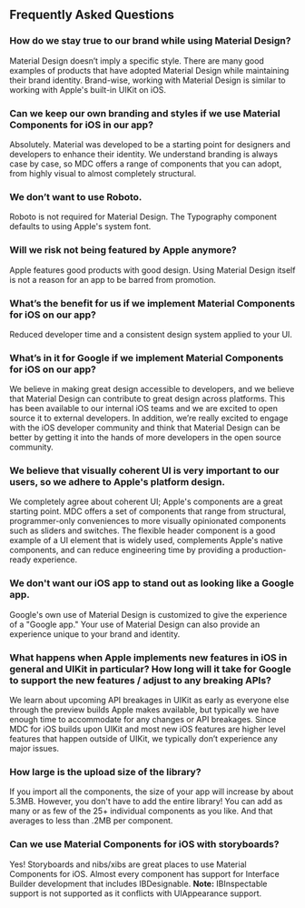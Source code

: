 <!--docs:
title: "Frequently Asked Questions"
layout: landing
section: howto
-->

## Frequently Asked Questions

### How do we stay true to our brand while using Material Design?

Material Design doesn’t imply a specific style. There are many good examples of products that have adopted Material Design while maintaining their brand identity. Brand-wise, working with Material Design is similar to working with Apple's built-in UIKit on iOS.

### Can we keep our own branding and styles if we use Material Components for iOS in our app?

Absolutely. Material was developed to be a starting point for designers and developers to enhance their identity. We understand branding is always case by case, so MDC offers a range of components that you can adopt, from highly visual to almost completely structural.

### We don’t want to use Roboto.

Roboto is not required for Material Design. The Typography component defaults to using Apple's system font.

### Will we risk not being featured by Apple anymore?

Apple features good products with good design. Using Material Design itself is not a reason for an app to be barred from promotion.

### What’s the benefit for us if we implement Material Components for iOS on our app?

Reduced developer time and a consistent design system applied to your UI.

### What’s in it for Google if we implement Material Components for iOS on our app?

We believe in making great design accessible to developers, and we believe that Material Design can contribute to great design across platforms. This has been available to our internal iOS teams and we are excited to open source it to external developers. In addition, we’re really excited to engage with the iOS developer community and think that Material Design can be better by getting it into the hands of more developers in the open source community.

### We believe that visually coherent UI is very important to our users, so we adhere to Apple's platform design.

We completely agree about coherent UI; Apple's components are a great starting point. MDC offers a set of components that range from structural, programmer-only conveniences to more visually opinionated components such as sliders and switches. The flexible header component is a good example of a UI element that is widely used, complements Apple's native components, and can reduce engineering time by providing a production-ready experience.

### We don't want our iOS app to stand out as looking like a Google app.

Google's own use of Material Design is customized to give the experience of a "Google app." Your use of Material Design can also provide an experience unique to your brand and identity.

### What happens when Apple implements new features in iOS in general and UIKit in particular? How long will it take for Google to support the new features / adjust to any breaking APIs?

We learn about upcoming API breakages in UIKit as early as everyone else through the preview builds Apple makes available, but typically we have enough time to accommodate for any changes or API breakages. Since MDC for iOS builds upon UIKit and most new iOS features are higher level features that happen outside of UIKit, we typically don’t experience any major issues.

### How large is the upload size of the library?

If you import all the components, the size of your app will increase by about 5.3MB. However, you don't have to add the entire library! You can add as many or as few of the 25+ individual components as you like. And that averages to less than .2MB per component.

### Can we use Material Components for iOS with storyboards?

Yes! Storyboards and nibs/xibs are great places to use Material Components for iOS. Almost every component has support for Interface Builder development that includes IBDesignable. **Note:** IBInspectable support is not supported as it conflicts with UIAppearance support.
